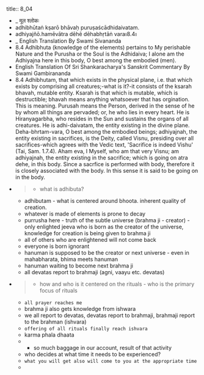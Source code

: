 title:: 8_04

- _ मूल श्लोकः
- adhibhūtaṅ kṣarō bhāvaḥ puruṣaścādhidaivatam.
- adhiyajñō.hamēvātra dēhē dēhabhṛtāṅ vara৷৷8.4৷৷
- _ English Translation By Swami Sivananda
- 8.4 Adhibhuta (knowledge of the elements) pertains to My perishable Nature and the Purusha or the Soul is the Adhidaiva; I alone am the Adhiyajna here in this body, O best among the embodied (men).
- English Translation Of Sri Shankaracharya's Sanskrit Commentary By Swami Gambirananda
- 8.4 Adhibhutam, that which exists in the physical plane, i.e. that which exists by comprising all creatures;-what is it?-it consists of the ksarah bhavah, mutable entity. Ksarah is that which is mutable, which is destructible; bhavah means anything whatsoever that has orgination. This is meaning. Purusah means the Person, derived in the sense of he by whom all things are pervaded; or, he who lies in every heart. He is Hiranyagarbha, who resides in the Sun and sustains the organs of all creatures. He is adhi-daivatam, the entity existing in the divine plane. Deha-bhrtam-vara, O best among the embodied beings; adhiyajnah, the entity existing in sacrifices, is the Deity, called Visnu, presiding over all sacrifices-which agrees with the Vedic text, 'Sacrifice is indeed Vishu' (Tai, Sam. 1.7.4). Aham eva, I Myself, who am that very Visnu; am adhiyajnah, the entity existing in the sacrifice; which is going on atra dehe, in this body. Since a sacrfice is performed with body, therefore it is closely associated with the body. In this sense it is said to be going on in the body.
- > * what is adhibuta?
  * adhibutam - what is centered around bhoota. inherent quality of creation. 
  * whatever is made of elements is prone to decay
  * purrusha here - truth of the subtle universe (brahma ji - creator) - only enlighted jeeva who is born as the creator of the universe, knowledge for creation is being given to brahma ji
  * all of others who are enlightened will not come back
  * everyone is born ignorant
  * hanuman is supposed to be the creator or next universe - even in mahabharata, bhima meets hanuman
  * hanuman waiting to become next brahma ji
  * all devatas report to brahmaji (agni, vaayu etc. devatas)
- > * how and who is it  centered on the rituals - who is the primary focus of rituals
  * `all prayer reaches me`
  * brahma ji also gets knowledge from ishwara
  * we all report to devatas, devatas report to brahmaji, brahmaji report to the brahman (ishvara)
  * `offering of all rituals finally reach ishvara`
  * karma phala dhaata
  * - so much baggage in our account, result of that activity
  * who decides at what time it needs to be experienced?
  * `what you will get also will come to you at the appropriate time`
  *